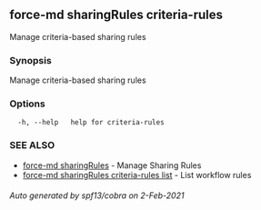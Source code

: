 ## force-md sharingRules criteria-rules

Manage criteria-based sharing rules

### Synopsis

Manage criteria-based sharing rules

### Options

```
  -h, --help   help for criteria-rules
```

### SEE ALSO

* [force-md sharingRules](force-md_sharingRules.md)	 - Manage Sharing Rules
* [force-md sharingRules criteria-rules list](force-md_sharingRules_criteria-rules_list.md)	 - List workflow rules

###### Auto generated by spf13/cobra on 2-Feb-2021
